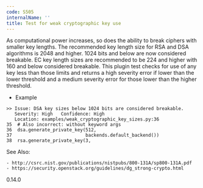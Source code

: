 ```yaml
---
code: S505
internalName: ''
title: Test for weak cryptographic key use
---
```


As computational power increases, so does the ability to break ciphers
with smaller key lengths. The recommended key length size for RSA and
DSA algorithms is 2048 and higher. 1024 bits and below are now
considered breakable. EC key length sizes are recommended to be 224 and
higher with 160 and below considered breakable. This plugin test checks
for use of any key less than those limits and returns a high severity
error if lower than the lower threshold and a medium severity error for
those lower than the higher threshold.

  - Example

<!-- end list -->

```
>> Issue: DSA key sizes below 1024 bits are considered breakable.
   Severity: High   Confidence: High
   Location: examples/weak_cryptographic_key_sizes.py:36
35  # Also incorrect: without keyword args
36  dsa.generate_private_key(512,
37                           backends.default_backend())
38  rsa.generate_private_key(3,
```

See Also:

    - http://csrc.nist.gov/publications/nistpubs/800-131A/sp800-131A.pdf
    - https://security.openstack.org/guidelines/dg_strong-crypto.html

<div class="versionadded">

0.14.0

</div>